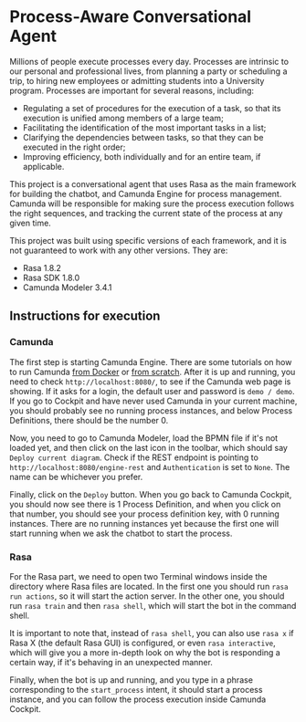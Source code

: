 # Process-Aware Conversational Agent

Millions of people execute processes every day. Processes are intrinsic to our personal and professional lives, from planning a party or scheduling a trip, to hiring new employees or admitting students into a University program. Processes are important for several reasons, including:

- Regulating a set of procedures for the execution of a task, so that its execution is unified among members of a large team; 
- Facilitating the identification of the most important tasks in a list;
- Clarifying the dependencies between tasks, so that they can be executed in the right order; 
- Improving efficiency, both individually and for an entire team, if applicable.

This project is a conversational agent that uses Rasa as the main framework for building the chatbot, and Camunda Engine for process management. Camunda will be responsible for making sure the process execution follows the right sequences, and tracking the current state of the process at any given time.

This project was built using specific versions of each framework, and it is not guaranteed to work with any other versions. They are:
- Rasa 1.8.2
- Rasa SDK 1.8.0
- Camunda Modeler 3.4.1

## Instructions for execution

### Camunda

The first step is starting Camunda Engine. There are some tutorials on how to run Camunda [from Docker](https://docs.camunda.org/manual/7.14/installation/docker/) or [from scratch](https://docs.camunda.org/manual/latest/installation/camunda-bpm-run/). After it is up and running, you need to check `http://localhost:8080/`, to see if the Camunda web page is showing. If it asks for a login, the default user and password is `demo / demo`. If you go to Cockpit and have never used Camunda in your current machine, you should probably see no running process instances, and below Process Definitions, there should be the number 0.

Now, you need to go to Camunda Modeler, load the BPMN file if it's not loaded yet, and then click on the last icon in the toolbar, which should say `Deploy current diagram`. Check if the REST endpoint is pointing to `http://localhost:8080/engine-rest` and `Authentication` is set to `None`. The name can be whichever you prefer. 

Finally, click on the `Deploy` button. When you go back to Camunda Cockpit, you should now see there is 1 Process Definition, and when you click on that number, you should see your process definition key, with 0 running instances. There are no running instances yet because the first one will start running when we ask the chatbot to start the process.

### Rasa

For the Rasa part, we need to open two Terminal windows inside the directory where Rasa files are located. In the first one you should run `rasa run actions`, so it will start the action server. In the other one, you should run `rasa train` and then `rasa shell`, which will start the bot in the command shell. 

It is important to note that, instead of `rasa shell`, you can also use `rasa x` if Rasa X (the default Rasa GUI) is configured, or even `rasa interactive`, which will give you a more in-depth look on why the bot is responding a certain way, if it's behaving in an unexpected manner.

Finally, when the bot is up and running, and you type in a phrase corresponding to the `start_process` intent, it should start a process instance, and you can follow the process execution inside Camunda Cockpit.
